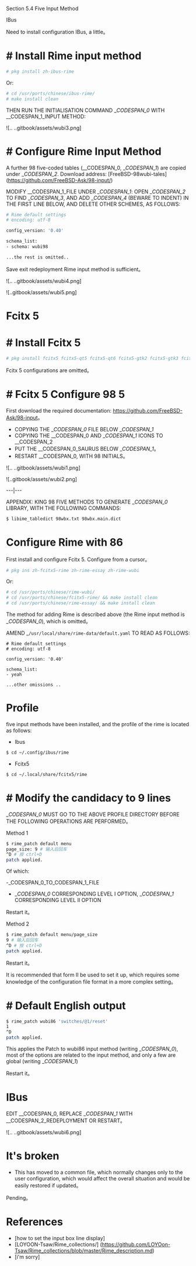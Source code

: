 Section 5.4 Five Input Method

IBus

Need to install configuration IBus, a little。


# # Install Rime input method


```sh
# pkg install zh-ibus-rime
```

Or:

```sh
# cd /usr/ports/chinese/ibus-rime/ 
# make install clean
```

THEN RUN THE INITIALISATION COMMAND __CODESPAN_0_ WITH __CODESPAN_1_INPUT METHOD:

![.. ..gitbook/assets/wubi3.png]

# # Configure Rime Input Method

A further 98 five-coded tables (__CODESPAN_0, __CODESPAN_1_) are copied under __CODESPAN_2_. Download address: [FreeBSD-98wubi-tales] (https://github.com/FreeBSD-Ask/98-input/)

MODIFY __CODESPAN_1_FILE UNDER __CODESPAN_1_: OPEN __CODESPAN_2_ TO FIND __CODESPAN_3_, AND ADD __CODESPAN_4_ (BEWARE TO INDENT) IN THE FIRST LINE BELOW, AND DELETE OTHER SCHEMES, AS FOLLOWS:

```sh
# Rime default settings
# encoding: utf-8

config_version: '0.40'

schema_list:
- schema: wubi98

...the rest is omitted..
````

Save exit redeployment Rime input method is sufficient。

![.. ..gitbook/assets/wubi4.png]

![..gitbook/assets/wubi5.png]

# Fcitx 5


# # Install Fcitx 5

```sh
# pkg install fcitx5 fcitx5-qt5 fcitx5-qt6 fcitx5-gtk2 fcitx5-gtk3 fcitx5-gtk4 fcitx5-configtool-qt5 fcitx5-configtool-qt6 zh-fcitx5-chinese-addons 
```

Fcitx 5 configurations are omitted。

# # Fcitx 5 Configure 98 5

First download the required documentation: <https://github.com/FreeBSD-Ask/98-input>。

- COPYING THE __CODESPAN_0_ FILE BELOW __CODESPAN_1_
- COPYING THE __CODESPAN_0 AND __CODESPAN_1_ ICONS TO __CODESPAN_2
- PUT THE __CODESPAN_0_SAURUS BELOW __CODESPAN_1_。
- RESTART __CODESPAN_0, WITH 98 INITIALS。

![.. ..gitbook/assets/wubi1.png]

![..gitbook/assets/wubi2.png]

---|---

APPENDIX: KING 98 FIVE METHODS TO GENERATE __CODESPAN_0_ LIBRARY, WITH THE FOLLOWING COMMANDS:

```sh
$ libime_tabledict 98wbx.txt 98wbx.main.dict
```

# Configure Rime with 86

First install and configure Fcitx 5. Configure from a cursor。

```sh
# pkg ins zh-fcitx5-rime zh-rime-essay zh-rime-wubi 
```

Or:

```sh
# cd /usr/ports/chinese/rime-wubi/
# cd /usr/ports/chinese/fcitx5-rime/ && make install clean
# cd /usr/ports/chinese/rime-essay/ && make install clean
```

The method for adding Rime is described above (the Rime input method is __CODESPAN_0_), which is omitted。

AMEND _`/usr/local/share/rime-data/default.yaml` TO READ AS FOLLOWS:

```
# Rime default settings
# encoding: utf-8

config_version: '0.40'

schema_list:
- yeah

...other omissions ..
````

# Profile

five input methods have been installed, and the profile of the rime is located as follows:

- Ibus

```sh
$ cd ~/.config/ibus/rime
```

- Fcitx5

```sh
$ cd ~/.local/share/fcitx5/rime
```

# # Modify the candidacy to 9 lines

__CODESPAN_0_ MUST GO TO THE ABOVE PROFILE DIRECTORY BEFORE THE FOLLOWING OPERATIONS ARE PERFORMED。

Method 1

```sh
$ rime_patch default menu
page_size: 9 # 输入后回车
^D # 按 ctrl+D
patch applied.
```

Of which:

-_CODESPAN_0_TO_CODESPAN_1_FILE
- __CODESPAN_0_ CORRESPONDING LEVEL I OPTION, __CODESPAN_1_ CORRESPONDING LEVEL II OPTION

Restart it。

Method 2

```sh
$ rime_patch default menu/page_size
9 # 输入后回车
^D # 按 ctrl+D
patch applied.
```

Restart it。

It is recommended that form II be used to set it up, which requires some knowledge of the configuration file format in a more complex setting。

# # Default English output

```sh
$ rime_patch wubi86 'switches/@1/reset'
1
^D
patch applied.
```

This applies the Patch to wubi86 input method (writing __CODESPAN_0_), most of the options are related to the input method, and only a few are global (writing __CODESPAN_1_)

Restart it。

# IBus

EDIT __CODESPAN_0, REPLACE __CODESPAN_1_ WITH __CODESPAN_2_REDEPLOYMENT OR RESTART。

![.. ..gitbook/assets/wubi6.png]

# It's broken

- This has moved to a common file, which normally changes only to the user configuration, which would affect the overall situation and would be easily restored if updated。

Pending。

# References

- [how to set the input box line display]
- [LOYOON-Tsaw/Rime_collections/] (https://github.com/LOYOon-Tsaw/Rime_collections/blob/master/Rime_description.md)
- [i'm sorry]
